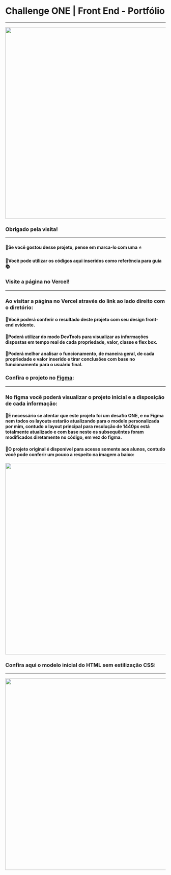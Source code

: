 # Challenge ONE | Front End - Portfólio
---

<p align="center" >
     <img width="600" heigth="600" src="https://compliancesolucoes.com.br/wp-content/uploads/2022/11/ONE_logo_rgb.png">
</p>

###  Obrigado pela visita!
---
#### 🔹Se você gostou desse projeto, pense em marca-lo com uma ⭐
#### 🔹Você pode utilizar os códigos aqui inseridos como referência para guia  📚


### Visite a página no Vercel!
---
### Ao visitar a página no Vercel através do link ao lado direito com o diretório:
#### 🔹Você poderá conferir o resultado deste projeto com seu design front-end evidente.
#### 🔹Poderá utilizar do modo DevTools para visualizar as informações dispostas em tempo real de cada propriedade, valor, classe e flex box.
#### 🔹Poderá melhor analisar o funcionamento, de maneira geral, de cada propriedade e valor inserido e tirar conclusões com base no funcionamento para o usuário final.


###  Confira o projeto no <a href="https://www.figma.com/design/Y4w6f4Ru73WcZ8RKMvgDwi/Challenge-Front-end-Portf%C3%B3lio-(Personal)?node-id=166-1670&t=GuywEZTr2QNepAUm-1" target="_blank">Figma</a>:
---
### No figma você poderá visualizar o projeto inicial e a disposição de cada informação:
#### 🔹É necessário se atentar que este projeto foi um desafio ONE, e no Figma nem todos os layouts estarão atualizando para o modelo personalizada por mim, contudo o layout principal para resolução de 1440px está totalmente atualizado e com base neste os subsequêntes foram modificados diretamente no código, em vez do figma.
#### 🔹O projeto original é disponível para acesso somente aos alunos, contudo você pode conferir um pouco a respeito na imagem a baixo:

<p align="center" >
     <img width="600" heigth="600" src="https://user-images.githubusercontent.com/101413385/168887837-b6d26532-6782-48dc-92eb-e48bf6c57a15.png">
</p>


###  Confira aqui o modelo inicial do HTML sem estilização CSS:
---
<p align="center" >
     <img width="600" heigth="600" src="https://user-images.githubusercontent.com/101413385/168888313-d031e9e1-1449-4b73-bd3c-3102223097f3.png">
</p>
